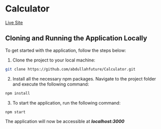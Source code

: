 # Calculator
[Live Site](https://calculatorer.netlify.app/)
[](./public/logo.PNG)


## Cloning and Running the Application Locally

To get started with the application, follow the steps below:

1. Clone the project to your local machine: 
```bash
git clone https://github.com/abdullahfuture/Calculator.git
```

2. Install all the necessary npm packages. Navigate to the project folder and execute the following command:

```bash
npm install
```

3. To start the application, run the following command:

```bash
npm start
```
The application will now be accessible at  ***localhost:3000***




 
